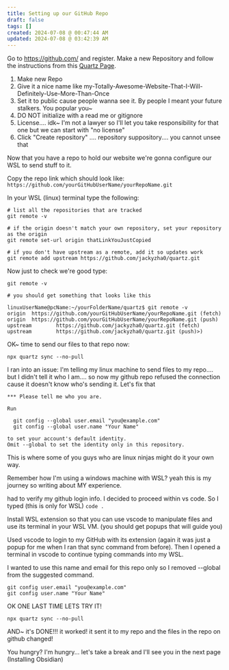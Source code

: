 ```yaml
---
title: Setting up our GitHub Repo
draft: false
tags: []
created: 2024-07-08 @ 00:47:44 AM
updated: 2024-07-08 @ 03:42:39 AM
---
```

 
Go to https://github.com/ and register. Make a new Repository and follow the instructions from this [Quartz Page](https://quartz.jzhao.xyz/setting-up-your-GitHub-repository). 

1. Make new Repo
2. Give it a nice name like my-Totally-Awesome-Website-That-I-Will-Definitely-Use-More-Than-Once 
3. Set it to public cause people wanna see it. By people I meant your future stalkers. You popular you~
4. DO NOT initialize with a read me or gitignore 
5. License.... idk~ I'm not a lawyer so I'll let you take responsibility for that one but we can start with "no license"
6. Click "Create repository" .... repository suppository.... you cannot unsee that 

Now that you have a repo to hold our website we're gonna configure our WSL to send stuff to it.

Copy the repo link which should look like: `https://github.com/yourGitHubUserName/yourRepoName.git`

In your WSL (linux) terminal type the following:
```
# list all the repositories that are tracked
git remote -v
 
# if the origin doesn't match your own repository, set your repository as the origin
git remote set-url origin thatLinkYouJustCopied
 
# if you don't have upstream as a remote, add it so updates work
git remote add upstream https://github.com/jackyzha0/quartz.git
```

Now just to check we're good type:
```
git remote -v

# you should get something that looks like this

linuxUserName@pcName:~/yourFolderName/quartz$ git remote -v
origin  https://github.com/yourGitHubUserName/yourRepoName.git (fetch)
origin  https://github.com/yourGitHubUserName/yourRepoName.git (push)
upstream        https://github.com/jackyzha0/quartz.git (fetch)
upstream        https://github.com/jackyzha0/quartz.git (push)>)
```

OK~ time to send our files to that repo now:

```
npx quartz sync --no-pull
```

I ran into an issue: I'm telling my linux machine to send files to my repo.... but I didn't tell it who I am.... so now my github repo refused the connection cause it doesn't know who's sending it. Let's fix that

```
*** Please tell me who you are.

Run

  git config --global user.email "you@example.com"
  git config --global user.name "Your Name"

to set your account's default identity.
Omit --global to set the identity only in this repository.
```

This is where some of you guys who are linux ninjas might do it your own way.

Remember how I'm using a windows machine with WSL? yeah this is my journey so writing about MY experience.

 had to verify my github login info. I decided to proceed within vs code. So I typed (this is only for WSL) `code .`

Install WSL extension so that you can use vscode to manipulate files and use its terminal in your WSL VM. (you should get popups that will guide you)

Used vscode to login to my GitHub with its extension (again it was just a popup for me when I ran that sync command from before). Then I opened a terminal in vscode to continue typing commands into my WSL. 

I wanted to use this name and email for this repo only so I removed --global from the suggested command.
```
git config user.email "you@example.com"
git config user.name "Your Name"
```

OK ONE LAST TIME LETS TRY IT!
```
npx quartz sync --no-pull
```

AND~ it's DONE!!! it worked! it sent it to my repo and the files in the repo on github changed!

You hungry? I'm hungry... let's take a break and I'll see you in the next page (Installing Obsidian)

